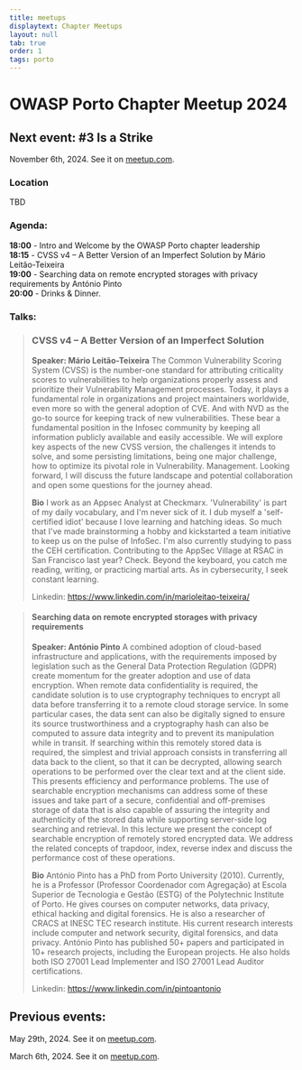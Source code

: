 ```yaml
---
title: meetups
displaytext: Chapter Meetups
layout: null
tab: true
order: 1
tags: porto
---
```

# OWASP Porto Chapter Meetup 2024

## Next event: #3 Is a Strike

November 6th, 2024. See it on [meetup.com](https://www.meetup.com/owasp-porto/events/304158994/?utm_medium=referral&utm_campaign=announceModal_savedevents_share_modal&utm_source=link).

### Location
TBD

### Agenda:

**18:00** - Intro and Welcome by the OWASP Porto chapter leadership \
**18:15** - CVSS v4 – A Better Version of an Imperfect Solution by Mário Leitão-Teixeira \
**19:00** - Searching data on remote encrypted storages with privacy requirements by António Pinto \
**20:00** - Drinks & Dinner.

### Talks:

>### CVSS v4 – A Better Version of an Imperfect Solution
>**Speaker: Mário Leitão-Teixeira**
>The Common Vulnerability Scoring System (CVSS) is the number-one standard for attributing criticality scores to vulnerabilities to help organizations properly assess and prioritize their Vulnerability Management processes. Today, it plays a fundamental role in organizations and project maintainers worldwide, even more so with the general adoption of CVE. And with NVD as the go-to source for keeping track of new vulnerabilities. These bear a fundamental position in the Infosec community by keeping all information publicly available and easily accessible. We will explore key aspects of the new CVSS version, the challenges it intends to solve, and some persisting limitations, being one major challenge, how to optimize its pivotal role in Vulnerability. Management. Looking forward, I will discuss the future landscape and potential collaboration and open some questions for the journey ahead.
>
>**Bio**
>I work as an Appsec Analyst at Checkmarx. 'Vulnerability' is part of my daily vocabulary, and I'm never sick of it. I dub myself a 'self-certified idiot' because I love learning and hatching ideas. So much that I've made brainstorming a hobby and kickstarted a team initiative to keep us on the pulse of InfoSec. I'm also currently studying to pass the CEH certification. Contributing to the AppSec Village at RSAC in San Francisco last year? Check. Beyond the keyboard, you catch me reading, writing, or practicing martial arts. As in cybersecurity, I seek constant learning.
>
>Linkedin: https://www.linkedin.com/in/marioleitao-teixeira/

> #### Searching data on remote encrypted storages with privacy requirements
> **Speaker: António Pinto**
> A combined adoption of cloud-based infrastructure and applications, with the requirements imposed by legislation such as the General Data Protection Regulation (GDPR) create momentum for the greater adoption and use of data encryption.
> When remote data confidentiality is required, the candidate solution is to use cryptography techniques to encrypt all data before transferring it to a remote cloud storage service. In some particular cases, the data sent can also be digitally signed to ensure its source trustworthiness and a cryptography hash can also be computed to assure data integrity and to prevent its manipulation while in transit. If searching within this remotely stored data is required, the simplest and trivial approach consists in transferring all data back to the client, so that it can be decrypted, allowing search operations to be performed over the clear text and at the client side. This presents efficiency and performance problems. The use of searchable encryption mechanisms can address some of these issues and take part of a secure, confidential and off-premises storage of data that is also capable of assuring the integrity and authenticity of the stored data while supporting server-side log searching and retrieval.
> In this lecture we present the concept of searchable encryption of remotely stored encrypted data. We address the related concepts of trapdoor, index, reverse index and discuss the performance cost of these operations.
>
> **Bio**
> António Pinto has a PhD from Porto University (2010). Currently, he is a Professor (Professor Coordenador com Agregação) at Escola Superior de Tecnologia e Gestão (ESTG) of the Polytechnic Institute of Porto. He gives courses on computer networks, data privacy, ethical hacking and digital forensics. He is also a researcher of CRACS at INESC TEC research institute. His current research interests include computer and network security, digital forensics, and data privacy. António Pinto has published 50+ papers and participated in 10+ research projects, including the European projects. He also holds both ISO 27001 Lead Implementer and ISO 27001 Lead Auditor certifications.
>
> Linkedin: https://www.linkedin.com/in/pintoantonio

## Previous events:

May 29th, 2024. See it on [meetup.com](https://www.meetup.com/owasp-porto/events/300473283/?utm_medium=referral&utm_campaign=share-btn_savedevents_share_modal&utm_source=link).

March 6th, 2024. See it on [meetup.com](https://www.meetup.com/owasp-porto/events/298479956/?utm_medium=referral&utm_campaign=announceModal_savedevents_share_modal&utm_source=link).
